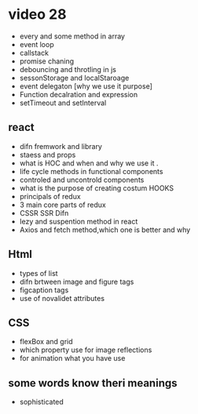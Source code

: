 # video 28

- every and some method in array
- event loop
- callstack
- promise chaning
- debouncing and throtling in js
- sessonStorage and localStaroage
- event delegaton [why we use it purpose]
- Function decalration and expression
- setTimeout and setInterval

## react

- difn fremwork and library
- staess and props
- what is HOC and when and why we use it .
- life cycle methods in functional components
- controled and uncontrold components
- what is the purpose of creating costum HOOKS
- principals of redux
- 3 main core parts of redux
- CSSR SSR Difn
- lezy and suspention method in react
- Axios and fetch method,which one is better and why

## Html

- types of list
- difn brtween image and figure tags
- figcaption tags
- use of novalidet attributes

## CSS

- flexBox and grid
- which property use for image reflections
- for animation what you have use


## some words know theri meanings
- sophisticated